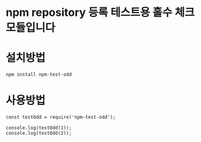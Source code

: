 # npm repository 등록 테스트용 홀수 체크 모듈입니다

# 설치방법

```
npm install npm-test-odd
```

# 사용방법

```
const testOdd = require('npm-test-odd');

console.log(testOdd(1));
console.log(testOdd(2));
```